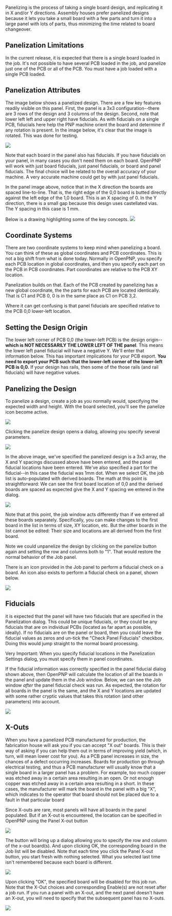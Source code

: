 Panelizing is the process of taking a single board design, and replicating it in X and/or Y directions. Assembly houses prefer panelized designs because it lets you take a small board with a few parts and turn it into a large panel with lots of parts, thus minimizing the time related to board changeover. 

## Panelization Limitations
In the current release, it is expected that there is a single board loaded in the job. It's not possible to have several PCB loaded in the job, and panelize just one of the PCB or all of the PCB. You must have a job loaded with a single PCB loaded.

## Panelization Attributes

The image below shows a panelized design. There are a few key features readily visible on this panel. First, the panel is a 3x3 configuration--there are 3 rows of the design and 3 columns of the design. Second, note that lower left left and upper right have fiducials. As with fiducials on a single PCB, fiducials here help the PNP machine orient the board and determine if any rotation is present. In the image below, it's clear that the image is rotated. This was done for testing.

![](https://cloud.githubusercontent.com/assets/24760857/24583526/f4908b70-1701-11e7-8f6c-890540e15435.png)

Note that each board in the panel also has fiducials. If you have fiducials on your panel, in many cases you don't need them on each board. OpenPNP will work with just board fiducials, just panel fiducials, or board and panel fiducials. The final choice will be related to the overall accuracy of your machine. A very accurate machine could get by with just panel fiducials. 

In the panel image above, notice that in the X direction the boards are spaced line-to-line. That is, the right edge of the 0,0 board is butted directly against the left edge of the 1,0 board. This is an X spacing of 0. In the Y direction, there is a small gap because this design uses castellated vias. The Y spacing in this case is 1 mm. 

Below is a drawing highlighting some of the key concepts. 
![](https://user-images.githubusercontent.com/24760857/28502812-766aba98-6faf-11e7-8d72-569b414988d8.PNG)

## Coordinate Systems
There are two coordinate systems to keep mind when panelizing a board. You can think of these as global coordinates and PCB coordinates. This is not a big shift from what is done today. Normally in OpenPNP, you specify each PCB location in global coordinates, and then you specify each part on the PCB in PCB coordinates. Part coordinates are relative to the PCB XY location.

Panelization builds on that. Each of the PCB created by panelizing has a new global coordinate, the the parts for each PCB are located identically. That is C1 and PCB 0, 0 is in the same place as C1 on PCB 3,2.

Where it can get confusing is that panel fiducials are specified relative to the PCB 0,0 lower-left location. 

## Setting the Design Origin 
The lower left corner of PCB 0,0 (the lower-left PCB) is the design origin--**which is NOT NECESSARILY THE LOWER LEFT OF THE panel**. This means the lower left panel fiducial will have a negative Y. We'll enter that information below. This has important implications for your PCB export. **You need to export your PCB such that the lower-left corner of the lower-left PCB is 0,0.** If your design has rails, then some of the those rails (and rail fiducials) will have negative values. 

## Panelizing the Design
To panelize a design, create a job as you normally would, specifying the expected width and height. With the board selected, you'll see the panelize icon become active.

![](https://cloud.githubusercontent.com/assets/24760857/24589463/76e48fa8-178f-11e7-9668-61875589a153.png)

Clicking the panelize design opens a dialog, allowing you specify several parameters. 

![](https://cloud.githubusercontent.com/assets/24760857/24589462/76e110e4-178f-11e7-9085-8078d84d2ee7.png)

In the above image, we've specified the panelized design is a 3x3 array, the X and Y spacings discussed above have been entered, and the panel fiducial locations have been entered. We've also specified a part for the fiducial--in this case the fiducial was 1mm dot. When we select OK, the job list is auto-populated with derived boards. The math at this point is straightforward: We can see the first board location of 0,0 and the derived boards are spaced as expected give the X and Y spacing we entered in the dialog. 

![](https://cloud.githubusercontent.com/assets/24760857/24589460/76d4d0d6-178f-11e7-8112-c5066a2eba87.png)

Note that at this point, the job window acts differently than if we entered all these boards separately. Specifically, you can make changes to the first board in the list in terms of size, XY location, etc. But the other boards in the list cannot be edited: Their size and locations are all derived from the first board. 

Note we could unpanelize the design by clicking on the panelize button again and setting the row and columns both to "1". That would restore the normal behavior of the Job panel.

There is an icon provided in the Job panel to perform a fiducial check on a board. An icon also exists to perform a fiducial check on a panel, shown below.

![](https://cloud.githubusercontent.com/assets/24760857/24589461/76d76ef4-178f-11e7-8756-42ddbb2a25a1.png)

## Fiducials
it is expected that the panel will have two fiducials that are specified in the Panelization dialog. This could be unique fiducials, or they could be any fiducials that are on individual PCBs (located as far apart as possible, ideally). If no fiducials are on the panel or board, then you could leave the fiducial values as zeros and un-tick the "Check Panel Fiducials" checkbox. Doing this would jump straight to the normal board processing.

Very Important: When you specify fiducial locations in the Panelization Settings dialog, you must specify them in panel coordinates. 

If the fiducial information was correctly specified in the panel fiducial dialog shown above, then OpenPNP will calculate the location of all the boards in the panel and update them in the Job window. Below, we can see the Job window _after_ the panel fiducial check was run. As expected, the rotation for all boards in the panel is the same, and the X and Y locations are updated with some rather cryptic values that takes this rotation (and other parameters) into account. 

![](https://cloud.githubusercontent.com/assets/24760857/24589459/76d47ce4-178f-11e7-9e84-810764bc1c1b.png)

## X-Outs
When you have a panelized PCB manufactured for production, the fabrication house will ask you if you can accept "X out" boards. This is their way of asking if you can help them out in terms of improving yield (which, in turn, will mean lower cost for you). As a PCB panel increases in size, the chances of a defect occurring increases. Boards for production go through electrical testing, and thus a PCB manufacturer will usually know that a single board in a larger panel has a problem. For example, too much copper was etched away in a certain area resulting in an open. Or not enough copper was etched away in a certain area resulting in a short. In these cases, the manufacturer will mark the board in the panel with a big "X", which indicates to the operator that board should not be placed due to a fault in that particular board

Since X-outs are rare, most panels will have all boards in the panel populated. But if an X-out is encountered, the location can be specified in OpenPNP using the Panel X-out button

![](https://cloud.githubusercontent.com/assets/24760857/24589458/76d4705a-178f-11e7-8648-3e26e4fc7d99.png)

The button will bring up a dialog allowing you to specify the row and column of the x-out board(s). And upon clicking OK, the corresponding board in the Job list will be disabled. Note that each time you click the Panel X-out button, you start fresh with nothing selected. What you selected last time isn't remembered because each board is different. 

![](https://cloud.githubusercontent.com/assets/24760857/24589457/76d2ae0a-178f-11e7-867d-434e5a1769cb.png)

Upon clicking "OK", the specified board will be disabled for this job run. Note that the X-Out choices and corresponding Enable(s) are not reset after a job run. If you run a panel with an X-out, and the next panel doesn't have an X-out, you will need to specify that the subsequent panel has no X-outs. 

![](https://cloud.githubusercontent.com/assets/24760857/24589456/76d15712-178f-11e7-9214-fd2068b85fef.png)
